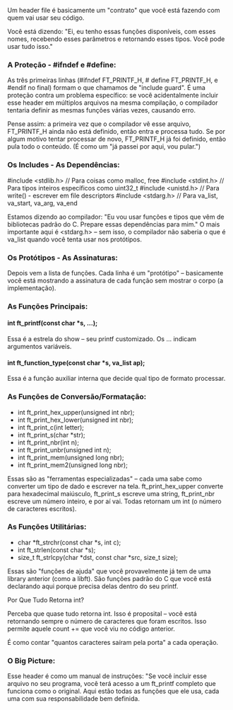 Um header file é basicamente um "contrato" que você está fazendo com quem vai usar seu código. 

Você está dizendo: "Ei, eu tenho essas funções disponíveis, com esses nomes, recebendo esses parâmetros e retornando esses tipos. Você pode usar tudo isso."

### A Proteção - #ifndef e #define:

As três primeiras linhas (#ifndef FT_PRINTF_H, # define FT_PRINTF_H, e #endif no final) formam o que chamamos de "include guard". 
É uma proteção contra um problema específico: se você acidentalmente incluir esse header em múltiplos arquivos na mesma compilação, 
o compilador tentaria definir as mesmas funções várias vezes, causando erro.

Pense assim: a primeira vez que o compilador vê esse arquivo, FT_PRINTF_H ainda não está definido, então entra e processa tudo. 
Se por algum motivo tentar processar de novo, FT_PRINTF_H já foi definido, então pula todo o conteúdo. (É como um "já passei por aqui, vou pular.")

### Os Includes - As Dependências:

#include <stdlib.h>  // Para coisas como malloc, free
#include <stdint.h>  // Para tipos inteiros específicos como uint32_t
#include <unistd.h>  // Para write() - escrever em file descriptors
#include <stdarg.h>  // Para va_list, va_start, va_arg, va_end

Estamos dizendo ao compilador: "Eu vou usar funções e tipos que vêm de bibliotecas padrão do C. 
Prepare essas dependências para mim." O mais importante aqui é <stdarg.h> – sem isso, o compilador não saberia o que é va_list quando você tenta usar nos protótipos.

### Os Protótipos - As Assinaturas:
Depois vem a lista de funções. 
Cada linha é um "protótipo" – basicamente você está mostrando a assinatura de cada função sem mostrar o corpo (a implementação).

### As Funções Principais:

#### int ft_printf(const char *s, ...);

Essa é a estrela do show – seu printf customizado. 
Os ... indicam argumentos variáveis.

#### int ft_function_type(const char *s, va_list ap);
Essa é a função auxiliar interna que decide qual tipo de formato processar.

### As Funções de Conversão/Formatação:

- int ft_print_hex_upper(unsigned int nbr);
- int ft_print_hex_lower(unsigned int nbr);
- int ft_print_c(int letter);
- int ft_print_s(char *str);
- int ft_print_nbr(int n);
- int ft_print_unbr(unsigned int n);
- int ft_print_mem(unsigned long nbr);
- int ft_print_mem2(unsigned long nbr);

Essas são as "ferramentas especializadas" – cada uma sabe como converter um tipo de dado e escrever na tela. 
ft_print_hex_upper converte para hexadecimal maiúsculo, ft_print_s escreve uma string, ft_print_nbr escreve um número inteiro, e por aí vai. 
Todas retornam um int (o número de caracteres escritos).

### As Funções Utilitárias:

- char *ft_strchr(const char *s, int c);
- int ft_strlen(const char *s);
- size_t ft_strlcpy(char *dst, const char *src, size_t size);

Essas são "funções de ajuda" que você provavelmente já tem de uma library anterior (como a libft). 
São funções padrão do C que você está declarando aqui porque precisa delas dentro do seu printf.

Por Que Tudo Retorna int?

Perceba que quase tudo retorna int. 
Isso é proposital – você está retornando sempre o número de caracteres que foram escritos. 
Isso permite aquele count += que você viu no código anterior. 

É como contar "quantos caracteres saíram pela porta" a cada operação.

### O Big Picture:
Esse header é como um manual de instruções: "Se você incluir esse arquivo no seu programa, 
você terá acesso a um ft_printf completo que funciona como o original. 
Aqui estão todas as funções que ele usa, cada uma com sua responsabilidade bem definida.
